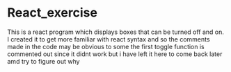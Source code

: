 # React_exercise
This is a react program which displays boxes that can be turned off and on. I created it to get more familiar with react syntax and so the comments made in the code may be obvious to some
the first toggle function is commented out since it didnt work but i have left it here to come back later amd try to figure out why 
